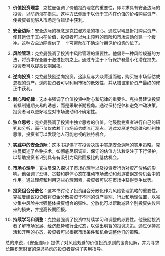 1. **价值投资理念**：克拉曼强调了价值投资理念的重要性，即寻求具有安全边际的投资，以防范潜在损失。这种方法侧重于以低于其内在价值的价格购买资产，使投资者能够从市场定价错误中获利。

2. **安全边际**：安全边际的概念是克拉曼方法的核心。通过以明显折扣购买资产，使其远低于其内在价值，投资者可以为未预料的风险和市场波动创建一个缓冲。这种安全边际提供了一个可帮助在不确定时期保护投资的垫子。

3. **风险管理**：克拉曼强调了投资中风险管理的重要性。他倡导一种风险规避的方法，将资本保全置于激进投机之上。通过专注于下行保护和最小化潜在损失，投资者可以提高长期回报。

4. **逆向投资**：克拉曼鼓励逆向投资，这涉及与大众背道而驰，购买被市场低估或忽视的资产。逆向投资者可以利用市场的低效性，并从错误定价资产最终的修正中获利。

5. **耐心和纪律**：这本书强调了价值投资中耐心和纪律的重要性。克拉曼建议投资者抵制短期交易的诱惑，而是采取长期视角。通过保持纪律和避免冲动决策，投资者可以更好地应对市场波动和不确定性。

6. **独立思考**：克拉曼强调了投资中独立思考的价值。他鼓励投资者进行自己的研究和分析，而不仅仅依赖于市场趋势或流行观点。通过发展逆向思维和批判性思维，投资者可以发现他人可能忽视的独特机会。

7. **实践中的安全边际**：这本书提供了在投资决策中实施安全边际的实用策略。克拉曼概述了各种技术，如彻底尽职调查、保守的估值方法和专注于下行保护，以帮助投资者识别具有有吸引力风险回报比的低估机会。

8. **市场心理学**：克拉曼深入探讨了市场心理学以及投资者行为对资产价格的影响。他强调了恐惧、贪婪和群体心态在推动市场波动和创造错误定价机会中的作用。通过理解和利用这些心理因素，投资者可以在市场中获得竞争优势。

9. **投资组合分散化**：这本书讨论了投资组合分散化作为风险管理策略的重要性。克拉曼建议投资者将资金分散投资于不同的资产类别、行业和地理位置，以减少集中风险并增强整体投资组合的弹性。分散化可以帮助减轻个别投资失败带来的损失，并提高长期回报。

10. **持续学习和调整**：克拉曼强调了投资中持续学习和调整的必要性。他鼓励投资者了解市场发展、经济趋势和行业动态，以做出明智的投资决策。通过保持灵活和开明的心态，投资者可以根据市场条件和机会调整他们的策略。

总的来说，《安全边际》提供了对风险规避的价值投资原则的宝贵见解，并为寻求长期积累财富的深思熟虑的投资者提供了实用指导。